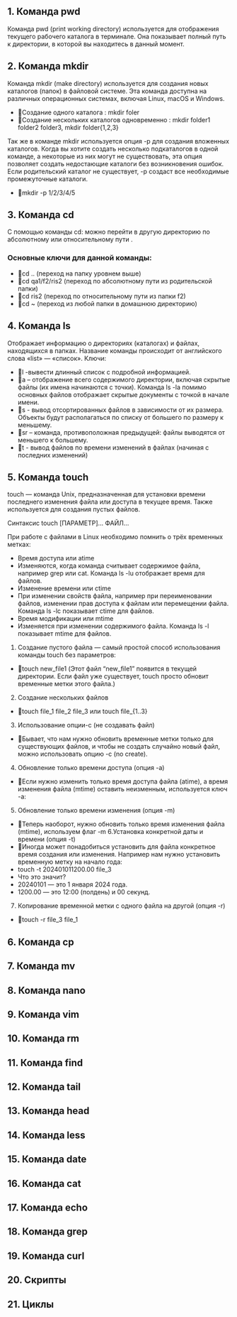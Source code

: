 ## 1. Команда pwd
Команда pwd (print working directory) используется для отображения текущего рабочего каталога в терминале. Она показывает полный путь к директории, в которой вы находитесь в данный момент.

## 2. Команда mkdir
Команда mkdir (make directory) используется для создания новых каталогов (папок) в файловой системе. Эта команда доступна на различных операционных системах, включая Linux, macOS и Windows.
* 📌Создание одного каталога : 		mkdir foler
* 📌Создание нескольких каталогов одновременно : mkdir folder1 folder2 folder3, mkdir folder{1,2,3}

Так же в команде mkdir используется опция -p для создания вложенных каталогов. 
Когда вы хотите создать несколько подкаталогов в одной команде, а некоторые из них могут не существовать, эта опция позволяет создать недостающие каталоги без возникновения ошибок.
Если родительский каталог не существует, -p создаст все необходимые промежуточные каталоги.
* 📌mkdir -p 1/2/3/4/5

## 3. Команда cd
С помощью команды cd: можно перейти в другую директорию по абсолютному или относительному пути . 
### Основные ключи для данной команды:  
* 📌cd ..      		(переход на папку уровнем выше)
* 📌cd qa1/f2/ris2    (переход по абсолютному пути из родительской папки)
* 📌cd ris2     		(переход по относительному пути из папки f2)
* 📌cd ~      		(переход из любой папки в домашнюю директорию) 

## 4. Команда ls
Отображает информацию о директориях (каталогах) и файлах, находящихся в папках. Название команды происходит от английского слова «list» — «список». 
Ключи:    
* 📌l   -вывести длинный список с подробной информацией.
* 📌a – отображение всего содержимого директории, включая скрытые файлы (их имена начинаются с точки).
Команда ls -la помимо основных файлов отображает скрытые документы с точкой в начале имени.
* 📌s - вывод отсортированных файлов в зависимости от их размера. Объекты будут располагаться по списку от большего по размеру к меньшему.
* 📌sr – команда, противоположная предыдущей: файлы выводятся от меньшего к большему.
* 📌t  -  вывод файлов по времени изменений в файлах (начиная с последних изменений)

## 5. Команда touch
touch — команда Unix, предназначенная для установки времени последнего изменения файла или доступа в текущее время. Также используется для создания пустых файлов.

Синтаксис touch [ПАРАМЕТР]… ФАЙЛ…

При работе с файлами в Linux необходимо помнить о трёх временных метках:
* Время доступа или atime
* Изменяются, когда команда считывает содержимое файла, например grep или cat. Команда ls -lu отображает время для файлов.
* Изменение времени или ctime
* При изменении свойств файла, например при переименовании файлов, изменении прав доступа к файлам или перемещении файла. Команда ls -lc показывает ctime для файлов.
* Время модификации или mtime
* Изменяется при изменении содержимого файла. Команда ls -l показывает mtime для файлов.

1. Создание пустого файла — самый простой способ использования команды touch без параметров:
* 📌touch new_file1 (Этот файл “new_file1” появится в текущей директории. Если файл уже существует, touch просто обновит временные метки этого файла.)
2. Создание нескольких файлов 
* 📌touch file_1 file_2 file_3 или touch file_{1..3}
3. Использование опции-c (не создавать файл)
* 📌Бывает, что нам нужно обновить временные метки только для существующих файлов, и чтобы не создать случайно новый файл, можно использовать опцию -c (no create).
4. Обновление только времени доступа (опция -a)
* 📌Если нужно изменить только время доступа файла (atime), а время изменения файла (mtime) оставить неизменным, используется ключ -a:
5. Обновление только времени изменения (опция -m)
* 📌Теперь наоборот, нужно обновить только время изменения файла (mtime), используем флаг -m
6.Установка конкретной даты и времени (опция -t)
* 📌Иногда может понадобиться установить для файла конкретное время создания или изменения. Например нам нужно установить временную метку на начало года:
* touch -t 202401011200.00 file_3
* Что это значит?
* 20240101 — это 1 января 2024 года.
* 1200.00 — это 12:00 (полдень) и 00 секунд.
7. Копирование временной метки с одного файла на другой (опция -r)
* 📌touch -r file_3 file_1

## 6. Команда cp

## 7. Команда mv
## 8. Команда nano
## 9. Команда vim
## 10. Команда rm
## 11. Команда find
## 12. Команда tail
## 13. Команда head
## 14. Команда less
## 15. Команда date
## 16. Команда cat
## 17. Команда echo
## 18. Команда grep
## 19. Команда curl
## 20. Скрипты
## 21. Циклы 
